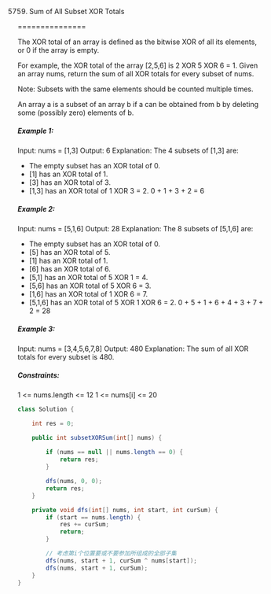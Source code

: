 5759. Sum of All Subset XOR Totals

===============

The XOR total of an array is defined as the bitwise XOR of all its elements, or 0 if the array is empty.

For example, the XOR total of the array [2,5,6] is 2 XOR 5 XOR 6 = 1.
Given an array nums, return the sum of all XOR totals for every subset of nums. 

Note: Subsets with the same elements should be counted multiple times.

An array a is a subset of an array b if a can be obtained from b by deleting some (possibly zero) elements of b.

##### Example 1:

Input: nums = [1,3]
Output: 6
Explanation: The 4 subsets of [1,3] are:

- The empty subset has an XOR total of 0.
- [1] has an XOR total of 1.
- [3] has an XOR total of 3.
- [1,3] has an XOR total of 1 XOR 3 = 2.
  0 + 1 + 3 + 2 = 6

##### Example 2:

Input: nums = [5,1,6]
Output: 28
Explanation: The 8 subsets of [5,1,6] are:

- The empty subset has an XOR total of 0.
- [5] has an XOR total of 5.
- [1] has an XOR total of 1.
- [6] has an XOR total of 6.
- [5,1] has an XOR total of 5 XOR 1 = 4.
- [5,6] has an XOR total of 5 XOR 6 = 3.
- [1,6] has an XOR total of 1 XOR 6 = 7.
- [5,1,6] has an XOR total of 5 XOR 1 XOR 6 = 2.
0 + 5 + 1 + 6 + 4 + 3 + 7 + 2 = 28

##### Example 3:

Input: nums = [3,4,5,6,7,8]
Output: 480
Explanation: The sum of all XOR totals for every subset is 480.

##### Constraints:

1 <= nums.length <= 12
1 <= nums[i] <= 20

```java
class Solution {

    int res = 0;

    public int subsetXORSum(int[] nums) {
        
        if (nums == null || nums.length == 0) {
            return res;
        }

        dfs(nums, 0, 0);
        return res;
    }

    private void dfs(int[] nums, int start, int curSum) {
        if (start == nums.length) {
            res += curSum;
            return;
        }

        // 考虑第i个位置要或不要参加所组成的全部子集
        dfs(nums, start + 1, curSum ^ nums[start]);
        dfs(nums, start + 1, curSum);
    }
}
```

